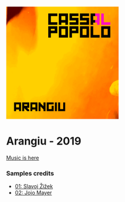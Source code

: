 [<img height="300" src="../../art/arangiu.png">][Arangiu]

# Arangiu - 2019

[Music is here][Arangiu]

### Samples credits

- [01: Slavoj Žižek](https://www.youtube.com/watch?v=U88jj6PSD7w)
- [02: Jojo Mayer](https://www.youtube.com/watch?v=KExLCJAuTXA)

[Arangiu]: https://soundcloud.com/cassalpopolo/sets/arangiu
